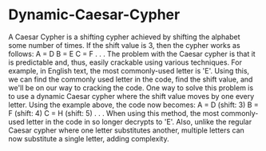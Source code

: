 # Dynamic-Caesar-Cypher

A Caesar Cypher is a shifting cypher achieved by shifting the alphabet some number of times. If the shift value is 3, then the cypher works as follows:
  A = D
  B = E
  C = F
  .
  .
  .
The problem with the Caesar cypher is that it is predictable and, thus, easily crackable using various techniques. For example, in English text, the most commonly-used letter is 'E'. Using this, we can find the commonly used letter in the code, find the shift value, and we'll be on our way to cracking the code.
One way to solve this problem is to use a dynamic Caesar cypher where the shift value moves by one every letter. Using the example above, the code now becomes:
  A = D (shift: 3)
  B = F (shift: 4)
  C = H (shift: 5)
  .
  .
  .
When using this method, the most commonly-used letter in the code in so longer decrypts to 'E'. Also, unlike the regular Caesar cypher where one letter substitutes another, multiple letters can now substitute a single letter, adding complexity.
